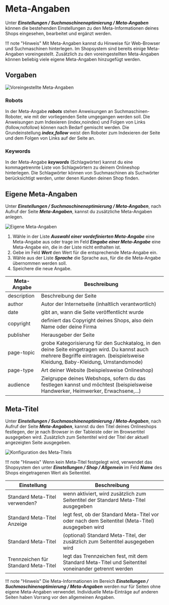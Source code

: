 # Meta-Angaben

Unter _**Einstellungen / Suchmaschinenoptimierung / Meta-Angaben**_ können die bestehenden Einstellungen zu den Meta-Informationen deines Shops eingesehen, bearbeitet und ergänzt werden.

!!! note "Hinweis" 
	 Mit Meta-Angaben kannst du Hinweise für Web-Browser und Suchmaschinen hinterlegen. Im Shopsystem sind bereits einige Meta-Angaben voreingestellt. Zusätzlich zu den voreingestellten Meta-Angaben können beliebig viele eigene Meta-Angaben hinzugefügt werden.

## Vorgaben

![](../../Bilder/Suchmaschinen_MetaAngaben_Vorgaben_VoreingestellteMetaAngaben.png "Voreingestellte Meta-Angaben")

### Robots

In der Meta-Angabe _**robots**_ stehen Anweisungen an Suchmaschinen-Roboter, wie mit der vorliegenden Seite umgegangen werden soll. Die Anweisungen zum Indexieren \(index,noindex\) und Folgen von Links \(follow,nofollow\) können nach Bedarf gemischt werden. Die Grundeinstellung _**index,follow**_ weist den Roboter zum Indexieren der Seite und dem Folgen von Links auf der Seite an.

### Keywords

In der Meta-Angabe _**keywords**_ \(Schlagwörter\) kannst du eine kommagetrennte Liste von Schlagwörtern zu deinem Onlineshop hinterlegen. Die Schlagwörter können von Suchmaschinen als Suchwörter berücksichtigt werden, unter denen Kunden deinen Shop finden.

## Eigene Meta-Angaben

Unter _**Einstellungen / Suchmaschinenoptimierung / Meta-Angaben**_, nach Aufruf der Seite _**Meta-Angaben**_, kannst du zusätzliche Meta-Angaben anlegen.

![](../../Bilder/Suchmaschinen_MetaAngaben_EigeneMetaAngaben_EigeneMetaAngaben.png "Eigene Meta-Angaben")

1.  Wähle in der Liste _**Auswahl einer vordefinierten Meta-Angabe**_ eine Meta-Angabe aus oder trage im Feld _**Eingabe einer Meta-Angabe**_ eine Meta-Angabe ein, die in der Liste nicht enthalten ist.
2.  Gebe im Feld _**Wert**_ den Wert für die entsprechende Meta-Angabe ein.
3.  Wähle aus der Liste _**Sprache**_ die Sprache aus, für die die Meta-Angabe übernommen werden soll.
4.  Speichere die neue Angabe.

|Meta-Angabe|Beschreibung|
|-----------|------------|
|description|Beschreibung der Seite|
|author|Autor der Internetseite \(inhaltlich verantwortlich\)|
|date|gibt an, wann die Seite veröffentlicht wurde|
|copyright|definiert das Copyright deines Shops, also dein Name oder deine Firma|
|publisher|Herausgeber der Seite|
|page-topic|grobe Kategorisierung für den Suchkatalog, in den deine Seite eingetragen wird. Du kannst auch mehrere Begriffe eintragen. \(beispielsweise Kleidung, Baby-Kleidung, Umstandsmode\)|
|page-type|Art deiner Website \(beispielsweise Onlineshop\)|
|audience|Zielgruppe deines Webshops, sofern du das festlegen kannst und möchtest \(beispielsweise Handwerker, Heimwerker, Erwachsene,...\)|

## Meta-Titel

Unter _**Einstellungen / Suchmaschinenoptimierung / Meta-Angaben**_, nach Aufruf der Seite _**Meta-Angaben**_, kannst du den Titel deines Onlineshops festlegen, der je nach Browser in der Tableiste oder im Browsertitel ausgegeben wird. Zusätzlich zum Seitentitel wird der Titel der aktuell angezeigten Seite ausgegeben.

![](../../Bilder/Suchmaschinen_MetaAngaben_MetaTitel_KonfigurationDesMetaTitels.png "Konfiguration des Meta-Titels")

!!! note "Hinweis" 
	 Wenn kein Meta-Titel festgelegt wird, verwendet das Shopsystem den unter _**Einstellungen / Shop / Allgemein**_ im Feld _**Name**_ des Shops eingetragenen Wert als Seitentitel.

|Einstellung|Beschreibung|
|-----------|------------|
|Standard Meta-Titel verwenden?|wenn aktiviert, wird zusätzlich zum Seitentitel der Standard Meta-Titel ausgegeben|
|Standard Meta-Titel Anzeige|legt fest, ob der Standard Meta-Titel vor oder nach dem Seitentitel \(Meta-Titel\) ausgegeben wird|
|Standard Meta-Titel|\(optional\) Standard Meta-Titel, der zusätzlich zum Seitentitel ausgegeben wird|
|Trennzeichen für Standard Meta-Titel|legt das Trennzeichen fest, mit dem Standard Meta-Titel und Seitentitel voneinander getrennt werden|

!!! note "Hinweis" 
	 Die Meta-Informationen im Bereich _**Einstellungen / Suchmaschinenoptimierung / Meta-Angaben**_ werden nur für Seiten ohne eigene Meta-Angaben verwendet. Individuelle Meta-Einträge auf anderen Seiten haben Vorrang vor den allgemeinen Angaben.


